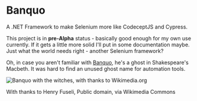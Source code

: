 # Banquo
A .NET Framework to make Selenium more like CodeceptJS and Cypress.

This project is in **pre-Alpha** status - basically good enough for my own use currently.
If it gets a little more solid I'll put in some documentation maybe. Just what the
world needs right - another Selenium framework?

Oh, in case you aren't familiar with [Banquo](https://en.wikipedia.org/wiki/Banquo "Wikipedia page"),
he's a ghost in Shakespeare's Macbeth. It was hard to find an unused ghost name for
automation tools.

![Banquo with the witches, with thanks to Wikimedia.org](https://upload.wikimedia.org/wikipedia/commons/a/a5/Macbeth_and_Banquo_with_the_witches_JHF.jpg "Banquo with the witches, with thanks to Henry Fuseli, Public domain, via Wikimedia Commons")

With thanks to Henry Fuseli, Public domain, via Wikimedia Commons